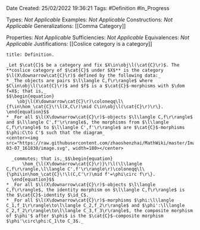 <br />
<br />

Date Created: 25/02/2022 19:36:21
Tags: #Definition #In_Progress

Types: _Not Applicable_
Examples: _Not Applicable_
Constructions: _Not Applicable_
Generalizations: [[Comma Category]]

Properties: _Not Applicable_
Sufficiencies: _Not Applicable_
Equivalences: _Not Applicable_
Justifications: [[Coslice category is a category]]

``` ad-Definition
title: Definition.

_Let $\cat{C}$ be a category and fix $X\in\obj\l(\cat{C}\r)$. The **coslice category of $\cat{C}$ under $X$** is the category $\l(X\downarrow\cat{C}\r)$ defined by the following data:_
* _The objects are pairs $\l\langle C,f\r\rangle$ where $C\in\obj\l(\cat{C}\r)$ and $f$ is a $\cat{C}$-morphisms with $\dom f=X$; that is,_
$$\begin{equation}
    \obj\l(X\downarrow\cat{C}\r)\coloneqq\l\{f\in\hom_\cat{C}\!\l(X,C\r)\mid C\in\obj\l(\cat{C}\r)\r\}.
\end{equation}$$
* _For all $\l(X\downarrow\cat{C}\r)$-objects $\l\langle C,f\r\rangle$ and $\l\langle C',f'\r\rangle$, the morphisms from $\l\langle C,f\r\rangle$ to $\l\langle C',f'\r\rangle$ are $\cat{C}$-morphisms $\phi:C\to C'$ such that the diagram_
<center><img src="https://raw.githubusercontent.com/zhaoshenzhai/MathWiki/master/Images/2022-03-07_161830/image.svg", width=180></center>

  _commutes; that is,_$$\begin{equation}
      \hom_{\l(X\downarrow\cat{C}\r)}\!\l(\l\langle C,f\r\rangle,\l\langle C',f'\r\rangle\r)\coloneqq\l\{\phi\in\hom_\cat{C}\!\l(C,C'\r)\mid f'=\phi\circ f\r\}.
  \end{equation}$$
* _For all $\l(X\downarrow\cat{C}\r)$-objects $\l\langle C,f\r\rangle$, the identity morphism on $\l\langle C,f\r\rangle$ is the $\cat{C}$-identity $\id_C$._
* _For all $\l(X\downarrow\cat{C}\r)$-morphisms $\phi:\l\langle C_1,f_1\r\rangle\to\l\langle C_2,f_2\r\rangle$ and $\phi':\l\langle C_2,f_2\r\rangle\to\l\langle C_3,f_3\r\rangle$, the composite morphism of $\phi'$ after $\phi$ is the $\cat{C}$-composite morphism $\phi'\circ\phi:C_1\to C_3$._

```
